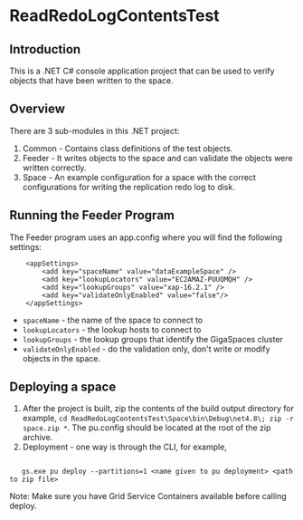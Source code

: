 # ReadRedoLogContentsTest

## Introduction

This is a .NET C# console application project that can be used to verify objects that have been written to the space.

## Overview

There are 3 sub-modules in this .NET project:

1. Common - Contains class definitions of the test objects.
2. Feeder - It writes objects to the space and can validate the objects were written correctly.
3. Space - An example configuration for a space with the correct configurations for writing the replication redo log to disk.

## Running the Feeder Program

The Feeder program uses an app.config where you will find the following settings:

```
	<appSettings>
		<add key="spaceName" value="dataExampleSpace" />
		<add key="lookupLocators" value="EC2AMAZ-PUUQMQH" />
		<add key="lookupGroups" value="xap-16.2.1" />
		<add key="validateOnlyEnabled" value="false"/>
	</appSettings>
```

 * `spaceName` - the name of the space to connect to
 * `lookupLocators` - the lookup hosts to connect to
 * `lookupGroups` - the lookup groups that identify the GigaSpaces cluster
 * `validateOnlyEnabled` - do the validation only, don't write or modify objects in the space.

## Deploying a space

1. After the project is built, zip the contents of the build output directory for example, `cd ReadRedoLogContentsTest\Space\bin\Debug\net4.8\; zip -r space.zip *`. The pu.config should be located at the root of the zip archive.
2. Deployment - one way is through the CLI, for example, 
```cd C:\GigaSpaces\smart-cache.net-16.2.1-x64\NET v4.0\Bin;
   
   gs.exe pu deploy --partitions=1 <name given to pu deployment> <path to zip file>
```
Note: Make sure you have Grid Service Containers available before calling deploy.
